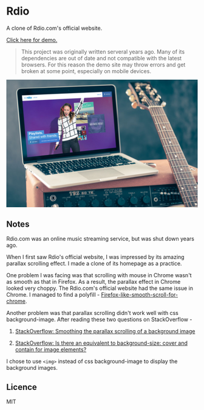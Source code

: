 # Rdio

A clone of Rdio.com's official website.

[Click here for demo.](https://rdio.netlify.com/)

> This project was originally written serveral years ago. Many of its dependencies are out of date and not compatible with the latest browsers. For this reason the demo site may throw errors and get broken at some point, especially on mobile devices.

![Screenshot](https://raw.githubusercontent.com/panteng/rdio/master/screenshot.jpg)

## Notes

Rdio.com was an online music streaming service, but was shut down years ago.

When I first saw Rdio's official website, I was impressed by its amazing parallax scrolling effect. I made a clone of its homepage as a practice.

One problem I was facing was that scrolling with mouse in Chrome wasn't as smooth as that in Firefox. As a result, the parallax effect in Chrome looked very choppy. The Rdio.com's official website had the same issue in Chrome. I managed to find a polyfill - [Firefox-like-smooth-scroll-for-chrome](https://github.com/iahnn/Firefox-like-smooth-scroll-for-chrome).

Another problem was that parallax scrolling didn't work well with css background-image. After reading these two questions on StackOverflow -

1. [StackOverflow: Smoothing the parallax scrolling of a background image](http://stackoverflow.com/questions/15789026/smoothing-the-parallax-scrolling-of-a-background-image)

2. [StackOverflow: Is there an equivalent to background-size: cover and contain for image elements?](http://stackoverflow.com/questions/11670874/is-there-an-equivalent-to-background-size-cover-and-contain-for-image-elements)

I chose to use `<img>` instead of css background-image to display the background images.

## Licence

MIT
